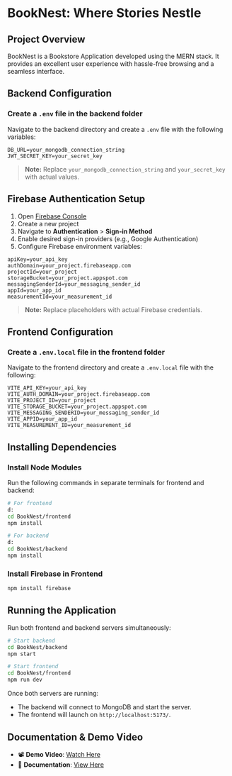 # BookNest: Where Stories Nestle

## Project Overview
BookNest is a Bookstore Application developed using the MERN stack. It provides an excellent user experience with hassle-free browsing and a seamless interface.

## Backend Configuration
### Create a `.env` file in the backend folder
Navigate to the backend directory and create a `.env` file with the following variables:
```env
DB_URL=your_mongodb_connection_string
JWT_SECRET_KEY=your_secret_key
```
> **Note:** Replace `your_mongodb_connection_string` and `your_secret_key` with actual values.

## Firebase Authentication Setup
1. Open [Firebase Console](https://console.firebase.google.com/)
2. Create a new project
3. Navigate to **Authentication** > **Sign-in Method**
4. Enable desired sign-in providers (e.g., Google Authentication)
5. Configure Firebase environment variables:
```env
apiKey=your_api_key
authDomain=your_project.firebaseapp.com
projectId=your_project
storageBucket=your_project.appspot.com
messagingSenderId=your_messaging_sender_id
appId=your_app_id
measurementId=your_measurement_id
```
> **Note:** Replace placeholders with actual Firebase credentials.

## Frontend Configuration
### Create a `.env.local` file in the frontend folder
Navigate to the frontend directory and create a `.env.local` file with the following:
```env
VITE_API_KEY=your_api_key
VITE_AUTH_DOMAIN=your_project.firebaseapp.com
VITE_PROJECT_ID=your_project
VITE_STORAGE_BUCKET=your_project.appspot.com
VITE_MESSAGING_SENDERID=your_messaging_sender_id
VITE_APPID=your_app_id
VITE_MEASUREMENT_ID=your_measurement_id
```

## Installing Dependencies
### Install Node Modules
Run the following commands in separate terminals for frontend and backend:
```sh
# For frontend
d:
cd BookNest/frontend
npm install

# For backend
d:
cd BookNest/backend
npm install
```

### Install Firebase in Frontend
```sh
npm install firebase
```

## Running the Application
Run both frontend and backend servers simultaneously:
```sh
# Start backend
cd BookNest/backend
npm start

# Start frontend
cd BookNest/frontend
npm run dev
```
Once both servers are running:
- The backend will connect to MongoDB and start the server.
- The frontend will launch on `http://localhost:5173/`.

## Documentation & Demo Video
- 📽️ **Demo Video**: [Watch Here](https://drive.google.com/file/d/108qNPrnwPMjD7eSWat74uf7pVeYMxLbI/view?usp=sharing)
- 📄 **Documentation**: [View Here](https://docs.google.com/document/d/1Gt8vcFrxZH6_WQRcmX9xa4zXGX8ryFn0/edit?usp=sharing&ouid=113778611771284704311&rtpof=true&sd=true)
